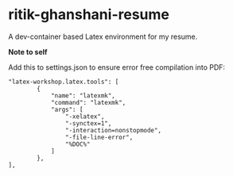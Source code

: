 # ritik-ghanshani-resume

A dev-container based Latex environment for my resume. 

**Note to self**

Add this to settings.json to ensure error free compilation into PDF:


```
"latex-workshop.latex.tools": [
        {
            "name": "latexmk",
            "command": "latexmk",
            "args": [
                "-xelatex",
                "-synctex=1",
                "-interaction=nonstopmode",
                "-file-line-error",
                "%DOC%"
            ]
        },
],
```